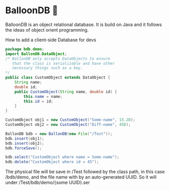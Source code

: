 # BalloonDB :balloon:

BalloonDB is an object relational database. It is build on Java and it follows the ideas of object orient programming.

How to add a client-side Database for devs


```java
package bdb.demo;
import BallonDB.DataObject;
/* BallonDB only accepts DataObjects to ensure
   that the class is serializable and have other
   necessary things such as a key.
*/
public class CustomObject extends DataObject {
	String name;
    double id;
    public CustomObject(String name, double id) {
    	this.name = name;
        this.id = id;
    }
}
```

```java
CustomObject obj1 = new CustomObject("Some-name", 15.2D);
CustomObject obj2 = new CustomObject("Diff-name", 45D);

BallonDB bdb = new BallonDB(new File("/Test")); 
bdb.insert(obj1);
bdb.insert(obj2);
bdb.forceSave();

bdb.select("CustomObject where name = Some-name");
bdb.delete("CustomObject where id = 45");
```
The physical file will be save in /Test followed by the class path, in this case /bdb/demo, and the file name with by an auto-generated UUID. So it will under /Test/bdb/demo/{some UUID}.ser
